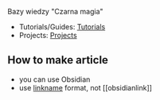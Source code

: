 Bazy wiedzy "Czarna magia"

-   Tutorials/Guides: [Tutorials](./Knowledge/Tutorials/Tutorials.md)
-   Projects: [Projects](./Knowledge/Projects/Projects.md)

## How to make article

-   you can use Obsidian
-   use [linkname](link) format, not [[obsidianlink]]



